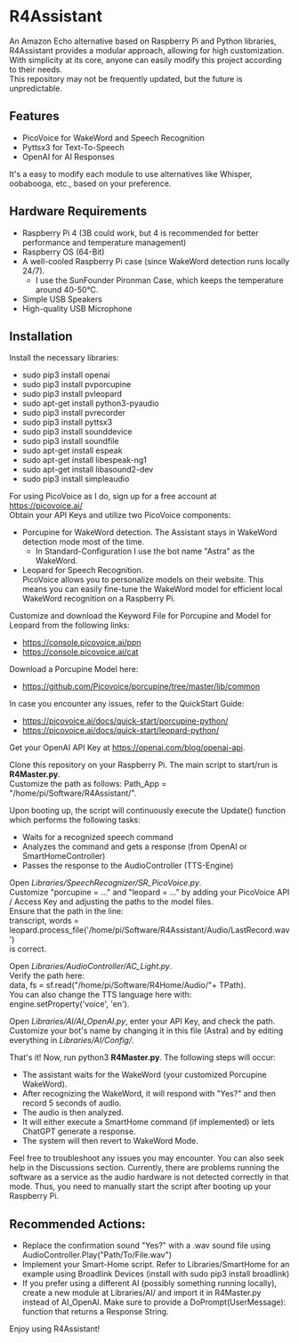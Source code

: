 # R4Assistant
An Amazon Echo alternative based on Raspberry Pi and Python libraries, R4Assistant provides a modular approach, allowing for high customization. With simplicity at its core, anyone can easily modify this project according to their needs.<br>
This repository may not be frequently updated, but the future is unpredictable.

## Features
* PicoVoice for WakeWord and Speech Recognition
* Pyttsx3 for Text-To-Speech
* OpenAI for AI Responses <br>

It's a easy to modify each module to use alternatives like Whisper, oobabooga, etc., based on your preference.

## Hardware Requirements
* Raspberry Pi 4 (3B could work, but 4 is recommended for better performance and temperature management)
* Raspberry OS (64-Bit)
* A well-cooled Raspberry Pi case (since WakeWord detection runs locally 24/7).
  - I use the SunFounder Pironman Case, which keeps the temperature around 40-50°C.
* Simple USB Speakers
* High-quality USB Microphone

## Installation
Install the necessary libraries:

* sudo pip3 install openai
* sudo pip3 install pvporcupine
* sudo pip3 install pvleopard
* sudo apt-get install python3-pyaudio
* sudo pip3 install pvrecorder
* sudo pip3 install pyttsx3
* sudo pip3 install sounddevice
* sudo pip3 install soundfile
* sudo apt-get install espeak
* sudo apt-get install libespeak-ng1
* sudo apt-get install libasound2-dev
* sudo pip3 install simpleaudio

For using PicoVoice as I do, sign up for a free account at https://picovoice.ai/ <br>
Obtain your API Keys and utilize two PicoVoice components:

* Porcupine for WakeWord detection. The Assistant stays in WakeWord detection mode most of the time. 
  - In Standard-Configuration I use the bot name "Astra" as the WakeWord.
* Leopard for Speech Recognition. <br>
PicoVoice allows you to personalize models on their website. This means you can easily fine-tune the WakeWord model for efficient local WakeWord recognition on a Raspberry Pi.

Customize and download the Keyword File for Porcupine and Model for Leopard from the following links: <br>
* https://console.picovoice.ai/ppn
* https://console.picovoice.ai/cat <br>
 
Download a Porcupine Model here:
* https://github.com/Picovoice/porcupine/tree/master/lib/common <br>

In case you encounter any issues, refer to the QuickStart Guide:
* https://picovoice.ai/docs/quick-start/porcupine-python/
* https://picovoice.ai/docs/quick-start/leopard-python/ <br>

Get your OpenAI API Key at https://openai.com/blog/openai-api.

Clone this repository on your Raspberry Pi. The main script to start/run is **R4Master.py**. <br>
Customize the path as follows: Path_App = "/home/pi/Software/R4Assistant/". <br>

Upon booting up, the script will continuously execute the Update() function which performs the following tasks:
* Waits for a recognized speech command
* Analyzes the command and gets a response (from OpenAI or SmartHomeController)
* Passes the response to the AudioController (TTS-Engine) <br>

Open *Libraries/SpeechRecognizer/SR_PicoVoice.py*. <br>
Customize "porcupine = ..." and "leopard = ..." by adding your PicoVoice API / Access Key and adjusting the paths to the model files. <br>
Ensure that the path in the line: <br>
transcript, words = leopard.process_file('/home/pi/Software/R4Assistant/Audio/LastRecord.wav') <br>
is correct.

Open *Libraries/AudioController/AC_Light.py*. <br>
Verify the path here: <br>
data, fs = sf.read("/home/pi/Software/R4Home/Audio/"+ TPath). <br>
You can also change the TTS language here with: engine.setProperty('voice', 'en').<br>

Open *Libraries/AI/AI_OpenAI.py*, enter your API Key, and check the path. <br>
Customize your bot's name by changing it in this file (Astra) and by editing everything in *Libraries/AI/Config/*. <br>

That's it! Now, run python3 **R4Master.py**. The following steps will occur: <br>

* The assistant waits for the WakeWord (your customized Porcupine WakeWord).
* After recognizing the WakeWord, it will respond with "Yes?" and then record 5 seconds of audio.
* The audio is then analyzed.
* It will either execute a SmartHome command (if implemented) or lets ChatGPT generate a response.
* The system will then revert to WakeWord Mode. <br>

Feel free to troubleshoot any issues you may encounter. You can also seek help in the Discussions section. Currently, there are problems running the software as a service as the audio hardware is not detected correctly in that mode. Thus, you need to manually start the script after booting up your Raspberry Pi.<br>

## Recommended Actions:
* Replace the confirmation sound "Yes?" with a .wav sound file using AudioController.Play("Path/To/File.wav")
* Implement your Smart-Home script. Refer to Libraries/SmartHome for an example using Broadlink Devices (install with sudo pip3 install broadlink)
* If you prefer using a different AI (possibly something running locally), create a new module at Libraries/AI/ and import it in R4Master.py instead of AI_OpenAI. Make sure to provide a DoPrompt(UserMessage): function that returns a Response String.<br>

Enjoy using R4Assistant!
